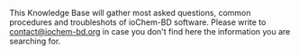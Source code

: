 This Knowledge Base will gather most asked questions, common procedures and troubleshots of ioChem-BD software. Please write to contact@iochem-bd.org in case you don't find here the information you are searching for.   

